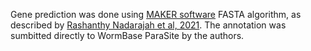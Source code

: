 Gene prediction was done using [MAKER software](http://www.yandell-lab.org/software/maker.html) FASTA algorithm, as described by [Rashanthy Nadarajah et al, 2021](https://doi.org/10.21203/rs.3.rs-579175/v1). The annotation was sumbitted directly to WormBase ParaSite by the authors.
